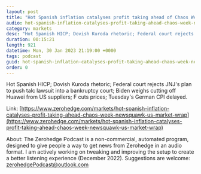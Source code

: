 ```yaml
---
layout: post
title: "Hot Spanish inflation catalyses profit taking ahead of Chaos Week - Newsquawk US Market Wrap"
audio: hot-spanish-inflation-catalyses-profit-taking-ahead-chaos-week-newsquawk-us-market-wrap-0
category: markets
desc: "Hot Spanish HICP; Dovish Kuroda rhetoric; Federal court rejects JNJ's plan to push talc lawsuit into a bankruptcy court; Biden weighs cutting off Huawei from US suppliers; F cuts prices; Tuesday's German CPI delayed."
duration: 00:15:21
length: 921
datetime: Mon, 30 Jan 2023 21:19:00 +0000
tags: podcast
guid: hot-spanish-inflation-catalyses-profit-taking-ahead-chaos-week-newsquawk-us-market-wrap-0
order: 0
---
```

Hot Spanish HICP; Dovish Kuroda rhetoric; Federal court rejects JNJ's plan to push talc lawsuit into a bankruptcy court; Biden weighs cutting off Huawei from US suppliers; F cuts prices; Tuesday's German CPI delayed.

Link: [https://www.zerohedge.com/markets/hot-spanish-inflation-catalyses-profit-taking-ahead-chaos-week-newsquawk-us-market-wrap](https://www.zerohedge.com/markets/hot-spanish-inflation-catalyses-profit-taking-ahead-chaos-week-newsquawk-us-market-wrap)

About: The Zerohedge Podcast is a non-commercial, automated program, designed to give people a way to get news from Zerohedge in an audio format.  I am actively working on tweaking and improving the setup to create a better listening experience (December 2022).  Suggestions are welcome: [zerohedgePodcast@outlook.com](mailto:zerohedgePodcast@outlook.com)